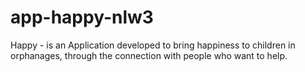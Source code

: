 # app-happy-nlw3
Happy - is an Application developed to bring happiness to children in orphanages, through the connection with people who want to help.

